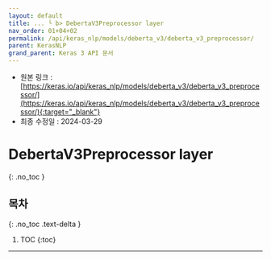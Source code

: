 ```yaml
---
layout: default
title: ... └ b> DebertaV3Preprocessor layer
nav_order: 01+04+02
permalink: /api/keras_nlp/models/deberta_v3/deberta_v3_preprocessor/
parent: KerasNLP
grand_parent: Keras 3 API 문서
---
```


* 원본 링크 : [https://keras.io/api/keras_nlp/models/deberta_v3/deberta_v3_preprocessor/](https://keras.io/api/keras_nlp/models/deberta_v3/deberta_v3_preprocessor/){:target="_blank"}
* 최종 수정일 : 2024-03-29

# DebertaV3Preprocessor layer
{: .no_toc }

## 목차
{: .no_toc .text-delta }

1. TOC
{:toc}

---

